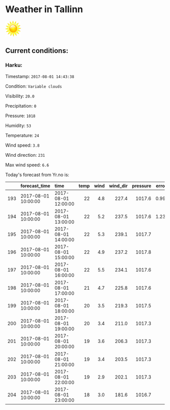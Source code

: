 # Weather in Tallinn 

<img src= 'images/sun.jpg' width= '50' /> 

## Current conditions: 

### Harku: 

Timestamp: ``` 2017-08-01 14:43:38 ``` 

Condition: ``` Variable clouds ``` 

Visibility: ``` 20.0 ``` 

Precipitation: ``` 0 ``` 

Pressure: ``` 1018 ``` 

Humidity: ``` 53 ``` 

Temperature: ``` 24 ``` 

Wind speed: ``` 3.8 ``` 

Wind direction: ``` 231 ``` 

Max wind speed: ``` 6.6 ``` 


 Today's forecast from Yr.no is: 

|    |forecast_time       |time                | temp| wind| wind_dir| pressure| error_temp|
|:---|:-------------------|:-------------------|----:|----:|--------:|--------:|----------:|
|193 |2017-08-01 10:00:00 |2017-08-01 12:00:00 |   22|  4.8|    227.4|   1017.6|  0.9931034|
|194 |2017-08-01 10:00:00 |2017-08-01 13:00:00 |   22|  5.2|    237.5|   1017.6|  1.2344828|
|195 |2017-08-01 10:00:00 |2017-08-01 14:00:00 |   22|  5.3|    239.1|   1017.7|         NA|
|196 |2017-08-01 10:00:00 |2017-08-01 15:00:00 |   22|  4.9|    237.2|   1017.8|         NA|
|197 |2017-08-01 10:00:00 |2017-08-01 16:00:00 |   22|  5.5|    234.1|   1017.6|         NA|
|198 |2017-08-01 10:00:00 |2017-08-01 17:00:00 |   21|  4.7|    225.8|   1017.6|         NA|
|199 |2017-08-01 10:00:00 |2017-08-01 18:00:00 |   20|  3.5|    219.3|   1017.5|         NA|
|200 |2017-08-01 10:00:00 |2017-08-01 19:00:00 |   20|  3.4|    211.0|   1017.3|         NA|
|201 |2017-08-01 10:00:00 |2017-08-01 20:00:00 |   19|  3.6|    206.3|   1017.3|         NA|
|202 |2017-08-01 10:00:00 |2017-08-01 21:00:00 |   19|  3.4|    203.5|   1017.3|         NA|
|203 |2017-08-01 10:00:00 |2017-08-01 22:00:00 |   19|  2.9|    202.1|   1017.3|         NA|
|204 |2017-08-01 10:00:00 |2017-08-01 23:00:00 |   18|  3.0|    181.6|   1016.7|         NA|
